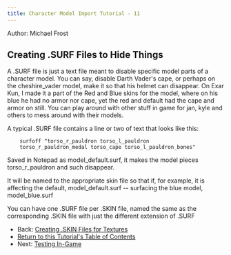 ```yaml
---
title: Character Model Import Tutorial - 11
---
```


Author: Michael Frost

## Creating .SURF Files to Hide Things

A .SURF file is just a text file meant to disable specific model parts
of a character model. You can say, disable Darth Vader's cape, or
perhaps on the cheshire\_vader model, make it so that his helmet can
disappear. On Exar Kun, I made it a part of the Red and Blue skins for
the model, where on his blue he had no armor nor cape, yet the red and
default had the cape and armor on still. You can play around with other
stuff in game for jan, kyle and others to mess around with their models.

A typical .SURF file contains a line or two of text that looks like
this:

```
    surfoff "torso_r_pauldron torso_l_pauldron
    torso_r_pauldron_medal torso_cape torso_l_pauldron_bones"
```

Saved in Notepad as model\_default.surf, it makes the model pieces
torso\_r\_pauldron and such disappear.

It will be named to the appropriate skin file so that if, for example,
it is affecting the default, model\_default.surf -- surfacing the blue
model, model\_blue.surf

You can have one .SURF file per .SKIN file, named the same as the
corresponding .SKIN file with just the different extension of .SURF

* Back: [Creating .SKIN Files for Textures](../10_SKINfiles/)
* [Return to this Tutorial's Table of Contents](../)
* Next: [Testing In-Game](../12_TestingInGame/)

